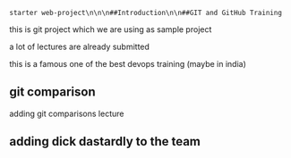     starter web-project\n\n\n##Introduction\n\n##GIT and GitHub Training
this is git project which we are using as sample project

a lot of lectures are already submitted


this is a famous one of the best devops training (maybe in india)


## git comparison 
adding git comparisons lecture 

## adding dick dastardly to the team

